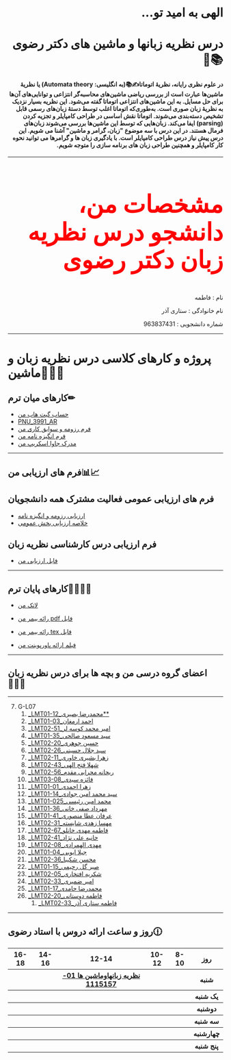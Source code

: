 <h1 dir="rtl" >الهی به امید تو...</h1>
<h1 dir="rtl" >درس نظریه زبانها و ماشین های دکتر رضوی📚📌</h1>
<h4 dir="rtl">
در علوم نظری رایانه، نظریهٔ اتوماتا✍📚(به انگلیسی: Automata theory) یا نظریهٔ ماشین‌ها عبارت است از بررسی ریاضی ماشین‌های محاسبه‌گر انتزاعی و توانایی‌های آن‌ها برای حل مسایل. به این ماشین‌های انتزاعی اتوماتا گفته می‌شود. این نظریه بسیار نزدیک به نظریهٔ زبان صوری است. به‌طوری‌که اتوماتا اغلب توسط دستهٔ زبان‌های رسمی قابل تشخیص دسته‌بندی می‌شوند. اتوماتا نقش اساسی در طراحی کامپایلر و تجزیه کردن (parsing) ایفا می‌کند. زبان‌هایی که توسط این ماشین‌ها بررسی می‌شوند زبان‌های فرمال هستند.
در این درس با سه موضوع "زبان، گرامر و ماشین" آشنا می شویم. این درس پیش نیاز درس طراحی کامپایلر است. با یادگیری زبان ها و گرامرها می توانید نحوه کار کامپایلر و همچنین طراحی زبان های برنامه سازی را متوجه شویم.
</h4>
<hr>
<h2 dir="rtl" style="color:red;font-family:tahoma; font-size:4em;">مشخصات من، دانشجو  درس نظریه زبان دکتر رضوی📝</h2>
<p dir="rtl">نام : فاطمه</p>
<p dir="rtl">نام خانوادگی : ستاری آذر</p>
<p dir="rtl">شماره دانشجویی : 963837431</p>
<hr>

# پروژه و کارهای کلاسی درس نظریه زبان و ماشین💼📐📏

## کارهای میان ترم✏
- [حساب گیت هاب من](https://github.com/fatemehsatari)
- [PNU_3991_AR](https://github.com/fatemehsatari/pnu_3991AR)
- [فرم رزومه و سوابق کاری من](https://fatemehsatari.github.io/ostadrazavi/) 
- [فرم انگیزه نامه من](https://github.com/fatemehsatari/pnu_3991AR/blob/main/baraymysop.pdf)
- [مدرک جاوا اسکریپ من](link)
------------------
## فرم های ارزیابی من📊📈

## فرم های ارزیابی عمومی فعالیت مشترک همه دانشجویان
- [ارزیابی رزومه و انگیزه نامه](link)
- [خلاصه ارزیابی بخش عمومی](link)

## فرم ارزیابی درس کارشناسی نظریه زبان
- [فایل ارزیابی من](link)




------------------

## کارهای پایان ترم📖📗📘📕
- [لاتک من](link)
- [رائه بیمر من pdf فایل](link)
- [رائه بیمر من tex فایل](link)

- [فیلم ارائه پاورپوینت من](link)



------------------

## اعضای گروه درسی من و بچه ها برای درس نظریه زبان👨‍👦‍👦


------------------
     

   <a name="G-L07"></a>

7. G-L07
    1. [_LMT01-12_محمدرضا بصیری**](https://github.com/AliRazavi-edu/PNU_3991/tree/master/_BSc/Theory-of-Languages-and-Machines/_1115157_01/12_%D9%85%D8%AD%D9%85%D8%AF%D8%B1%D8%B6%D8%A7%20%D8%A8%D8%B5%D9%8A%D8%B1%D9%8A )
	2. [_LMT01-03_احمد  ارمغان](https://github.com/AliRazavi-edu/PNU_3991/tree/master/_BSc/Theory-of-Languages-and-Machines/_1115157_01/03_%D8%A7%D8%AD%D9%85%D8%AF%20%D8%A7%D8%B1%D9%85%D8%BA%D8%A7%D9%86)
	1. [_LMT02-51_امیر محمد کوسه لر](https://github.com/AliRazavi-edu/PNU_3991/blob/master/_BSc/Theory-of-Languages-and-Machines/_1115157_02/51_%D8%A7%D9%85%D9%8A%D8%B1%D9%85%D8%AD%D9%85%D8%AF%20%D9%83%D9%88%D8%B3%D9%87%20%D9%84%D8%B1/readme.md)
	1. [_LMT01-35_سید مسعود صالحی](https://github.com/AliRazavi-edu/PNU_3991/tree/master/_BSc/Theory-of-Languages-and-Machines/_1115157_01/35_%D8%B3%D9%8A%D8%AF%D9%85%D8%B3%D8%B9%D9%88%D8%AF%20%D8%B5%D8%A7%D9%84%D8%AD%D9%8A)  
	1. [_LMT02-20_حسین جوهری](https://github.com/AliRazavi-edu/PNU_3991/tree/master/_BSc/Theory-of-Languages-and-Machines/_1115157_02/20_%D8%AD%D8%B3%D9%8A%D9%86%20%D8%AC%D9%88%D9%87%D8%B1%D9%8A)   
	1. [_LMT02-26_سید جلال حسینی](https://github.com/AliRazavi-edu/PNU_3991/blob/master/_BSc/Theory-of-Languages-and-Machines/_1115157_02/23_%D8%B3%D9%8A%D8%AF%D8%AC%D9%84%D8%A7%D9%84%20%D8%AD%D8%B3%D9%8A%D9%86%D9%8A/readme.md)
	1. [_LMT02-11_زهرا بشیری خاوری](https://github.com/AliRazavi-edu/PNU_3991/tree/master/_BSc/Theory-of-Languages-and-Machines/_1115157_02/11_%D8%B2%D9%87%D8%B1%D8%A7%20%D8%A8%D8%B4%D9%8A%D8%B1%D9%8A%20%D8%AE%D8%A7%D9%88%D8%B1%D9%8A)
	1. [_LMT02-43_شهلا فتح الهی](https://github.com/AliRazavi-edu/PNU_3991/tree/master/_BSc/Theory-of-Languages-and-Machines/_1115157_02/43_%D8%B4%D9%87%D9%84%D8%A7%20%D9%81%D8%AA%D8%AD%20%D8%A7%D9%84%D9%87%D9%8A)
	1. [_LMT02-56_ریحانه محرابی مقدم](https://github.com/AliRazavi-edu/PNU_3991/tree/master/_BSc/Theory-of-Languages-and-Machines/_1115157_02/56_%D8%B1%D9%8A%D8%AD%D8%A7%D9%86%D9%87%20%D9%85%D8%AD%D8%B1%D8%A7%D8%A8%D9%8A%20%D9%85%D9%82%D8%AF%D9%85)
	1. [_LMT03-08_فائزه سیدی](https://github.com/AliRazavi-edu/PNU_3991/blob/master/_BSc/Theory-of-Languages-and-Machines/_1115157_03/09_%D9%81%D8%A7%D8%A6%D8%B2%D9%87%20%D8%B5%D9%8A%D8%AF%D9%8A/readme.md)
	1. [_LMT01-01_زهرا احمدی](https://github.com/AliRazavi-edu/PNU_3991/tree/master/_BSc/Theory-of-Languages-and-Machines/_1115157_01/01_%D8%B2%D9%87%D8%B1%D8%A7%20%D8%A7%D8%AD%D9%85%D8%AF%D9%8A)
	1. [_LMT01-14_سید محمد امین جوادی](https://github.com/AliRazavi-edu/PNU_3991/tree/master/_BSc/Theory-of-Languages-and-Machines/_1115157_01/14_%D8%B3%D9%8A%D8%AF%D9%85%D8%AD%D9%85%D8%AF%D8%A7%D9%85%D9%8A%D9%86%20%D8%AC%D9%88%D8%A7%D8%AF%D9%8A)
	1. [_LMT01-025_محمد امین رئیسی](https://github.com/AliRazavi-edu/PNU_3991/tree/master/_BSc/Theory-of-Languages-and-Machines/_1115157_01/25_%D9%85%D8%AD%D9%85%D8%AF%D8%A7%D9%85%D9%8A%D9%86%20%D8%B1%D8%A6%D9%8A%D8%B3%D9%8A)
	1. [_LMT01-36_مهرداد صفی خانی](https://github.com/AliRazavi-edu/PNU_3991/tree/master/_BSc/Theory-of-Languages-and-Machines/_1115157_01/36_%D9%85%D9%87%D8%B1%D8%AF%D8%A7%D8%AF%20%D8%B5%D9%81%D9%8A%20%D8%AE%D8%A7%D9%86%D9%8A)
	1. [_LMT01-41_عرفان عطا منصوری](https://github.com/AliRazavi-edu/PNU_3991/tree/master/_BSc/Theory-of-Languages-and-Machines/_1115157_01/41_%D8%B9%D8%B1%D9%81%D8%A7%D9%86%20%D8%B9%D8%B7%D8%A7%D9%85%D9%86%D8%B5%D9%88%D8%B1%D9%8A)
	1. [_LMT02-31_مهسا زهدی شایسته](https://github.com/AliRazavi-edu/PNU_3991/tree/master/_BSc/Theory-of-Languages-and-Machines/_1115157_02/31_%D9%85%D9%87%D8%B3%D8%A7%20%D8%B2%D9%87%D8%AF%D9%8A%20%D8%B4%D8%A7%D9%8A%D8%B3%D8%AA%D9%87)
	1. [_LMT02-67_فاطمه مهدی خانلو](https://github.com/AliRazavi-edu/PNU_3991/tree/master/_BSc/Theory-of-Languages-and-Machines/_1115157_02/67_%D9%81%D8%A7%D8%B7%D9%85%D9%87%20%D9%85%D9%87%D8%AF%D9%8A%D8%AE%D8%A7%D9%86%D9%84%D9%88)
	1. [_LMT02-41_حانیه علی نژاد](https://github.com/AliRazavi-edu/PNU_3991/tree/master/_BSc/Theory-of-Languages-and-Machines/_1115157_02/41_%D8%AD%D8%A7%D9%86%D9%8A%D9%87%20%D8%B9%D9%84%D9%8A%20%D9%86%DA%98%D8%A7%D8%AF)
	1. [_LMT02-08_مهدی الهمرادی](https://github.com/AliRazavi-edu/PNU_3991/tree/master/_BSc/Theory-of-Languages-and-Machines/_1115157_02/08_%D9%85%D9%87%D8%AF%D9%8A%20%D8%A7%D9%84%D9%87%D9%85%D8%B1%D8%A7%D8%AF%D9%8A)
	1. [_LMT01-04_جیلا ایوبی](https://github.com/AliRazavi-edu/PNU_3991/blob/master/_BSc/UserInterfaceDesgin/1322110_01/04_%D8%AC%D9%8A%D9%84%D8%A7%20%D8%A7%D9%8A%D9%88%D8%A8%D9%8A/readme.md)
	1. [_LMT02-36_محسن شکیبا](https://github.com/AliRazavi-edu/PNU_3991/blob/master/_BSc/Theory-of-Languages-and-Machines/_1115157_02/36_%D9%85%D8%AD%D8%B3%D9%86%20%D8%B4%D9%83%D9%8A%D8%A8%D8%A7/readme.md)
	1. [_LMT01-15_صبر گل رحیمی](https://github.com/AliRazavi-edu/PNU_3991/blob/master/_BSc/UserInterfaceDesgin/1322110_01/15_%D8%B5%D8%A8%D8%B1%DA%AF%D9%84%20%D8%B1%D8%AD%D9%8A%D9%85%D9%8A/readme.md)
	1. [_LMT02-05_شکریه افتخاری](https://github.com/AliRazavi-edu/PNU_3991/blob/master/_BSc/ResearchAndPresentationMethods/1322010_02/05_%D8%B4%D9%83%D8%B1%D9%8A%D9%87%20%D8%A7%D9%81%D8%AA%D8%AE%D8%A7%D8%B1%D9%8A/readme.md)
	1. [_LMT02-33_امیر ضمیری](https://github.com/AliRazavi-edu/PNU_3991/blob/master/_BSc/ResearchAndPresentationMethods/1322010_02/34_%D8%A7%D9%85%D9%8A%D8%B1%20%D8%B6%D9%85%D9%8A%D8%B1%D9%8A/readme.md)
	1. [_LMT01-17_محمدرضا حامدی](https://github.com/AliRazavi-edu/PNU_3991/blob/master/_BSc/Theory-of-Languages-and-Machines/_1115157_01/17_%D9%85%D8%AD%D9%85%D8%AF%D8%B1%D8%B6%D8%A7%20%D8%AD%D8%A7%D9%85%D8%AF%D9%8A/readme.md)
	1. [_LMT02-20_فاطمه دوستانی](https://github.com/AliRazavi-edu/PNU_3991/blob/master/_BSc/ResearchAndPresentationMethods/1322010_02/20_%D9%81%D8%A7%D8%B7%D9%85%D9%87%20%D8%AF%D9%88%D8%B3%D8%AA%D8%A7%D9%86%D9%8A/readme.md)
        1. [_LMT02-33_فاطمه ستاری آذر](https://github.com/AliRazavi-edu/PNU_3991/tree/master/_BSc/Theory-of-Languages-and-Machines/_1115157_02/33_%D9%81%D8%A7%D8%B7%D9%85%D9%87%20%D8%B3%D8%AA%D8%A7%D8%B1%D9%8A%20%D8%A7%D8%B0%D8%B1)
<a name="G-L08"></a>

------------------

## روز و ساعت ارائه دروس با استاد رضوی🕧

<table style="width:100%">
  <tr>
    <th >16-18</th>
    <th >14-16</th>
    <th >12-14</th>
    <th>10-12</th>
    <th>8-10</th>
    <th>روز</th>
   </tr>
  <tr>
    <th ></th>
    <th ><a </a></th>
    <th ><a href="https://github.com/AliRazavi-edu/PNU_3991/tree/master/_BSc/Theory-of-Languages-and-Machines" >نظريه زبانهاوماشين ها 01-1115157</a></th>
    <th></th>
    <th></th>
    <th>شنبه</th>
  </tr>
   <tr>
    <th ></th>
    <th ></th>
    <th></th>
    <th></th>
    <th ></th>
    <th>یک شنبه</th>
  </tr>
   <tr>
     <th ><a </a> </th>
     <th ><a </a></th>
     <th><a </a></th>
     <th><a </a></th>
    <th ></th>   
    <th>دوشنبه</th>
  </tr>
   <tr>
    <th ></th>
    <th ></th>
    <th></th>
    <th></th>
    <th ></th>
    <th>سه شنبه</th>
  </tr>
   <tr>
    <th ></th>
    <th ></th>
    <th></th>
    <th></th>
     <th ><a </a></th>
    <th>چهارشنبه</th>
  </tr>
   <tr>
    <th ></th>
     <th ><a  </a></th>
     <th ><a </a></th>
     <th><a  </a></th>
    <th><a </a></th>
    <th>پنج شنبه</th>
  </tr>
</table>




